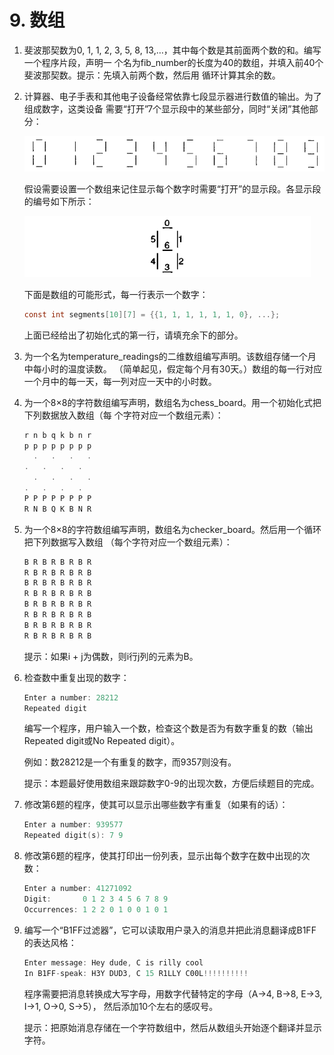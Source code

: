 # 9. 数组

1. 斐波那契数为0, 1, 1, 2, 3, 5, 8, 13,…，其中每个数是其前面两个数的和。编写一个程序片段，声明一 个名为fib_number的长度为40的数组，并填入前40个斐波那契数。提示：先填入前两个数，然后用 循环计算其余的数。

2. 计算器、电子手表和其他电子设备经常依靠七段显示器进行数值的输出。为了组成数字，这类设备 需要“打开”7个显示段中的某些部分，同时“关闭”其他部分：

   ![image-20210303121133336](练习题8.assets/image-20210303121133336.png)

   假设需要设置一个数组来记住显示每个数字时需要“打开”的显示段。各显示段的编号如下所示：

   ![image-20210303121224205](练习题8.assets/image-20210303121224205.png)

   下面是数组的可能形式，每一行表示一个数字： 

   ```c
   const int segments[10][7] = {{1, 1, 1, 1, 1, 1, 0}, ...};
   ```

   上面已经给出了初始化式的第一行，请填充余下的部分。

3.  为一个名为temperature_readings的二维数组编写声明。该数组存储一个月中每小时的温度读数。 （简单起见，假定每个月有30天。）数组的每一行对应一个月中的每一天，每一列对应一天中的小时数。

4. 为一个8×8的字符数组编写声明，数组名为chess_board。用一个初始化式把下列数据放入数组（每 个字符对应一个数组元素）：

   ```c
   r n b q k b n r
   p p p p p p p p
     .   .   .   .
   .   .   .   .
     .   .   .   .
   .   .   .   .
   P P P P P P P P
   R N B Q K B N R
   ```

5. 为一个8×8的字符数组编写声明，数组名为checker_board。然后用一个循环把下列数据写入数组 （每个字符对应一个数组元素）：

   ```c
   B R B R B R B R
   R B R B R B R B
   B R B R B R B R
   R B R B R B R B
   B R B R B R B R
   R B R B R B R B
   B R B R B R B R
   R B R B R B R B
   ```

   提示：如果i + j为偶数，则i行j列的元素为B。

6. 检查数中重复出现的数字：

   ```c
   Enter a number: 28212
   Repeated digit
   ```

   编写一个程序，用户输入一个数，检查这个数是否为有数字重复的数（输出Repeated digit或No Repeated digit）。

   例如：数28212是一个有重复的数字，而9357则没有。

   提示：本题最好使用数组来跟踪数字0-9的出现次数，方便后续题目的完成。

7. 修改第6题的程序，使其可以显示出哪些数字有重复（如果有的话）：

   ```c
   Enter a number: 939577
   Repeated digit(s): 7 9
   ```

8. 修改第6题的程序，使其打印出一份列表，显示出每个数字在数中出现的次数：

   ```c
   Enter a number: 41271092
   Digit:       0 1 2 3 4 5 6 7 8 9
   Occurrences: 1 2 2 0 1 0 0 1 0 1 
   ```

9. 编写一个“B1FF过滤器”，它可以读取用户录入的消息并把此消息翻译成B1FF的表达风格：

   ```c
   Enter message: Hey dude, C is rilly cool
   In B1FF-speak: H3Y DUD3, C 15 R1LLY C00L!!!!!!!!!!
   ```

   程序需要把消息转换成大写字母，用数字代替特定的字母（A→4, B→8, E→3, I→1, O→0, S→5）， 然后添加10个左右的感叹号。

   提示：把原始消息存储在一个字符数组中，然后从数组头开始逐个翻译并显示字符。

